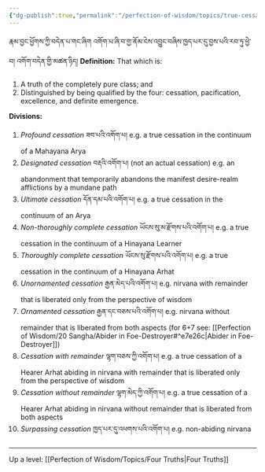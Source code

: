 ```yaml
---
{"dg-publish":true,"permalink":"/perfection-of-wisdom/topics/true-cessations/"}
---
```


རྣམ་བྱང་ཕྱོགས་ཀྱི་བདེན་པ་གང་ཞིག འགོག་པ་ཞི་བ་གྱ་ནོམ་ངེས་འབྱུང་བཞིས་ཁྱད་པར་དུ་བྱས་པའི་རབ་ཏུ་ཕྱེ་བ། འགོག་བདེན་གྱི་མཚན་ཉིད།
**Definition:** That which is:
1. A truth of the completely pure class; and
2. Distinguished by being qualified by the four: cessation, pacification, excellence, and definite emergence.

**Divisions:**
1. *Profound cessation* ཟབ་པའི་འགོག་པ།
   e.g. a true cessation in the continuum of a Mahayana Arya
2. *Designated cessation* བརྡའི་འགོག་པ། (not an actual cessation)
   e.g. an abandonment that temporarily abandons the manifest desire-realm afflictions by a mundane path
3. *Ultimate cessation* དོན་དམ་པའི་འགོག་པ།
   e.g. a true cessation in the continuum of an Arya
4. *Non-thoroughly complete cessation* ཡོངས་སུ་མ་རྫོགས་པའི་འགོག་པ།
   e.g. a true cessation in the continuum of a Hinayana Learner
5. *Thoroughly complete cessation* ཡོངས་སུ་རྫོགས་པའི་འགོག་པ།
   e.g. a true cessation in the continuum of a Hinayana Arhat
6. *Unornamented cessation* རྒྱན་མེད་པའི་འགོག་པ།
   e.g. nirvana with remainder that is liberated only from the perspective of wisdom
7. *Ornamented cessation* རྒྱན་དང་བཅས་པའི་འགོག་པ།
   e.g. nirvana without remainder that is liberated from both aspects
   (for 6+7 see: [[Perfection of Wisdom/20 Sangha/Abider in Foe-Destroyer#^e7e26c\|Abider in Foe-Destroyer]])
8. *Cessation with remainder* ལྷག་བཅས་ཀྱི་འགོག་པ།
   e.g. a true cessation of a Hearer Arhat abiding in nirvana with remainder that is liberated only from the perspective of wisdom
9. *Cessation without remainder* ལྷག་མེད་ཀྱི་འགོག་པ།
   e.g. a true cessation of a Hearer Arhat abiding in nirvana without remainder that is liberated from both aspects
10. *Surpassing cessation* ཁྱད་པར་དུ་འཕགས་པའི་འགོག་པ།
e.g. non-abiding nirvana

---
Up a level: [[Perfection of Wisdom/Topics/Four Truths\|Four Truths]]


